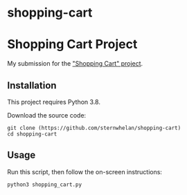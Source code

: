 # shopping-cart

# Shopping Cart Project

My submission for the ["Shopping Cart" project](https://github.com/sternwhelan/shopping-cart).

## Installation

This project requires Python 3.8.

Download the source code:

```shell
git clone (https://github.com/sternwhelan/shopping-cart)
cd shopping-cart
```

## Usage

Run this script, then follow the on-screen instructions:

```shell
python3 shopping_cart.py
```